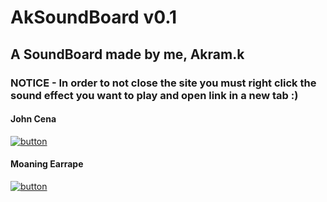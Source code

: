 # AkSoundBoard v0.1
## A SoundBoard made by me, Akram.k
### NOTICE - In order to not close the site you must right click the sound effect you want to play and open link in a new tab :)

#### John Cena
[![button](https://encrypted-tbn0.gstatic.com/images?q=tbn:ANd9GcSue2haC5qdv7_fg6d8LvAq7PKfZwqWJ5Bx5ctyDs0Pl6I-o7TG9YdpWG_tywzbrUbNX8g:https://staticg.sportskeeda.com/editor/2023/02/a7227-16752447762662-1920.jpg&usqp=CAU)](https://github.com/akbanana7/akbanana7.github.io/assets/116113592/77a085e0-e9e7-4d1c-83b1-152954a96827)

####  Moaning Earrape
[![button](https://encrypted-tbn0.gstatic.com/images?q=tbn:ANd9GcSlTl3qWZ_NOta575C_V6TLRdlVfHbyjZOyY5O_CKQh1eHSCNuzAzbrCpziWTxOfE-CY58:https://i.cbc.ca/1.5994739.1618937317!/fileImage/httpImage/image.jpg_gen/derivatives/original_780/149094479.jpg&usqp=CAU)](https://github.com/akbanana7/akbanana7.github.io/assets/116113592/958f3b03-b7a2-41e5-b787-01d22e03a09c)


